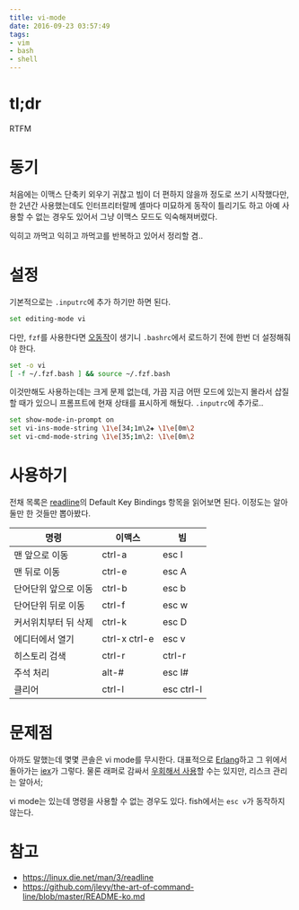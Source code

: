 ```yaml
---
title: vi-mode
date: 2016-09-23 03:57:49
tags:
- vim
- bash
- shell
---
```


# tl;dr

RTFM

# 동기

처음에는 이맥스 단축키 외우기 귀찮고 빔이 더 편하지 않을까 정도로 쓰기
시작했다만, 한 2년간 사용했는데도 인터프리터랄께 셸마다 미묘하게 동작이 틀리기도
하고 아예 사용할 수 없는 경우도 있어서 그냥 이맥스 모드도 익숙해져버렸다.

익히고 까먹고 익히고 까먹고를 반복하고 있어서 정리할 겸..

# 설정

기본적으로는 `.inputrc`에 추가 하기만 하면 된다.

```bash
set editing-mode vi
```

다만, `fzf`를 사용한다면 [오동작](https://github.com/junegunn/fzf/issues/39)이
생기니 `.bashrc`에서 로드하기 전에 한번 더 설정해줘야 한다.

```bash
set -o vi
[ -f ~/.fzf.bash ] && source ~/.fzf.bash
```

이것만해도 사용하는데는 크게 문제 없는데, 가끔 지금 어떤 모드에 있는지 몰라서
삽질할 때가 있으니 프롬프트에 현재 상태를 표시하게 해뒀다.
`.inputrc`에 추가로..

```bash
set show-mode-in-prompt on
set vi-ins-mode-string \1\e[34;1m\2✚ \1\e[0m\2
set vi-cmd-mode-string \1\e[35;1m\2: \1\e[0m\2
```

# 사용하기

전채 목록은 [readline](https://linux.die.net/man/3/readline)의 Default Key
Bindings 항목을 읽어보면 된다. 이정도는 알아 둘만 한 것들만 뽑아봤다.

| 명령 | 이맥스 | 빔 |
|------|--------|----|
| 맨 앞으로 이동 | ctrl-a | esc I |
| 맨 뒤로 이동 | ctrl-e | esc A |
| 단어단위 앞으로 이동 | ctrl-b | esc b |
| 단어단위 뒤로 이동 | ctrl-f | esc w |
| 커서위치부터 뒤 삭제 | ctrl-k | esc D |
| 에디터에서 열기 | ctrl-x ctrl-e | esc v |
| 히스토리 검색 | ctrl-r | ctrl-r |
| 주석 처리 | alt-# | esc I# |
| 클리어 | ctrl-l | esc ctrl-l |

# 문제점

아까도 말했는데 몇몇 콘솔은 vi mode를 무시한다. 대표적으로
[Erlang](http://stackoverflow.com/questions/11976765/erlang-interpreter-vi-mode)하고
그 위에서 돌아가는 [iex](https://github.com/elixir-lang/elixir/issues/4533)가
그렇다. 물론 래퍼로 감싸서 [우회해서 사용](https://gist.github.com/jfreeze/8894279)할
수는 있지만, 리스크 관리는 알아서;

vi mode는 있는데 명령을 사용할 수 없는 경우도 있다. fish에서는 `esc v`가
동작하지 않는다.

# 참고

- <https://linux.die.net/man/3/readline>
- <https://github.com/jlevy/the-art-of-command-line/blob/master/README-ko.md>
